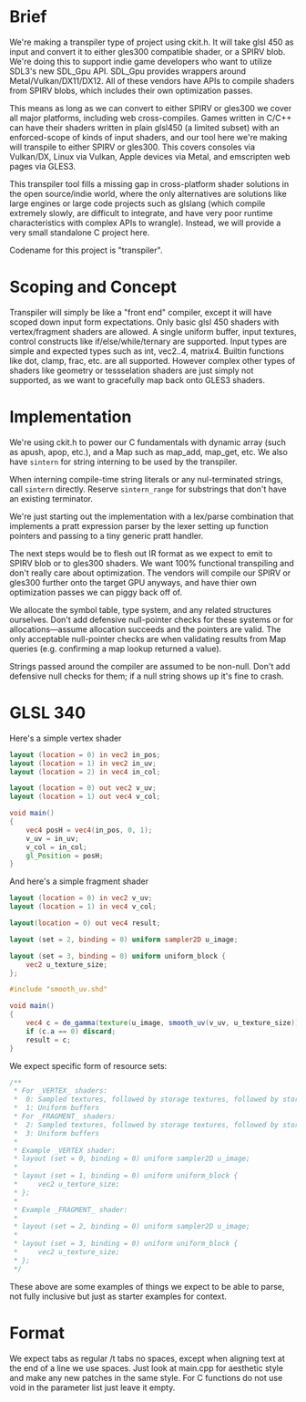 # Brief

We're making a transpiler type of project using ckit.h. It will take glsl 450 as input and convert it to either gles300 compatible shader, or a SPIRV blob. We're doing this to support indie game developers who want to utilize SDL3's new SDL_Gpu API. SDL_Gpu provides wrappers around Metal/Vulkan/DX11/DX12. All of these vendors have APIs to compile shaders from SPIRV blobs, which includes their own optimization passes.

This means as long as we can convert to either SPIRV or gles300 we cover all major platforms, including web cross-compiles. Games written in C/C++ can have their shaders written in plain glsl450 (a limited subset) with an enforced-scope of kinds of input shaders, and our tool here we're making will transpile to either SPIRV or gles300. This covers consoles via Vulkan/DX, Linux via Vulkan, Apple devices via Metal, and emscripten web pages via GLES3.

This transpiler tool fills a missing gap in cross-platform shader solutions in the open source/indie world, where the only alternatives are solutions like large engines or large code projects such as glslang (which compile extremely slowly, are difficult to integrate, and have very poor runtime characteristics with complex APIs to wrangle). Instead, we will provide a very small standalone C project here.

Codename for this project is "transpiler".

# Scoping and Concept

Transpiler will simply be like a "front end" compiler, except it will have scoped down input form expectations. Only basic glsl 450 shaders with vertex/fragment shaders are allowed. A single uniform buffer, input textures, control constructs like if/else/while/ternary are supported. Input types are simple and expected types such as int, vec2..4, matrix4. Builtin functions like dot, clamp, frac, etc. are all supported. However complex other types of shaders like geometry or tessselation shaders are just simply not supported, as we want to gracefully map back onto GLES3 shaders.

# Implementation

We're using ckit.h to power our C fundamentals with dynamic array (such as apush, apop, etc.), and a Map such as map_add, map_get, etc. We also have `sintern` for string interning to be used by the transpiler.

When interning compile-time string literals or any nul-terminated strings, call `sintern` directly. Reserve `sintern_range` for substrings that don't have an existing terminator.

We're just starting out the implementation with a lex/parse combination that implements a pratt expression parser by the lexer setting up function pointers and passing to a tiny generic pratt handler.

The next steps would be to flesh out IR format as we expect to emit to SPIRV blob or to gles300 shaders. We want 100% functional transpiling and don't really care about optimization. The vendors will compile our SPIRV or gles300 further onto the target GPU anyways, and have thier own optimization passes we can piggy back off of.

We allocate the symbol table, type system, and any related structures ourselves. Don't add defensive null-pointer checks for these systems or for allocations—assume allocation succeeds and the pointers are valid. The only acceptable null-pointer checks are when validating results from Map queries (e.g. confirming a map lookup returned a value).

Strings passed around the compiler are assumed to be non-null. Don't add defensive null checks for them; if a null string shows up it's fine to crash.

# GLSL 340

Here's a simple vertex shader

```glsl
layout (location = 0) in vec2 in_pos;
layout (location = 1) in vec2 in_uv;
layout (location = 2) in vec4 in_col;

layout (location = 0) out vec2 v_uv;
layout (location = 1) out vec4 v_col;

void main()
{
    vec4 posH = vec4(in_pos, 0, 1);
    v_uv = in_uv;
    v_col = in_col;
    gl_Position = posH;
}
```

And here's a simple fragment shader

```glsl
layout (location = 0) in vec2 v_uv;
layout (location = 1) in vec4 v_col;

layout(location = 0) out vec4 result;

layout (set = 2, binding = 0) uniform sampler2D u_image;

layout (set = 3, binding = 0) uniform uniform_block {
    vec2 u_texture_size;
};

#include "smooth_uv.shd"

void main()
{
    vec4 c = de_gamma(texture(u_image, smooth_uv(v_uv, u_texture_size)));
    if (c.a == 0) discard;
    result = c;
}
```

We expect specific form of resource sets:

```glsl
/**
 * For _VERTEX_ shaders:
 *  0: Sampled textures, followed by storage textures, followed by storage buffers
 *  1: Uniform buffers
 * For _FRAGMENT_ shaders:
 *  2: Sampled textures, followed by storage textures, followed by storage buffers
 *  3: Uniform buffers
 * 
 * Example _VERTEX shader:
 * layout (set = 0, binding = 0) uniform sampler2D u_image;
 * 
 * layout (set = 1, binding = 0) uniform uniform_block {
 *     vec2 u_texture_size;
 * };
 * 
 * Example _FRAGMENT_ shader:
 * 
 * layout (set = 2, binding = 0) uniform sampler2D u_image;
 * 
 * layout (set = 3, binding = 0) uniform uniform_block {
 *     vec2 u_texture_size;
 * };
 */
```

These above are some examples of things we expect to be able to parse, not fully inclusive but just as starter examples for context.

# Format

We expect tabs as regular /t tabs no spaces, except when aligning text at the end of a line we use spaces. Just look at main.cpp for aesthetic style and make any new patches in the same style. For C functions do not use void in the parameter list just leave it empty.